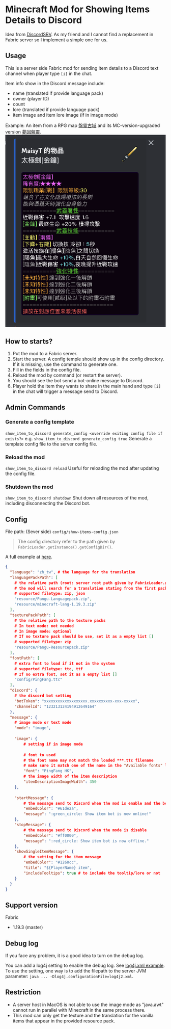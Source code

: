 # Minecraft Mod for Showing Items Details to Discord
Idea from [DiscordSRV](https://www.spigotmc.org/resources/discordsrv.18494/). As my friend and I cannot find a replacement in Fabric server so I implement a simple one for us.

## Usage 
This is a server side Fabric mod for sending item details to a Discord text channel when player type `[i]` in the chat.

Item info show in the Discord message include: 
- name (translated if provide language pack)
- owner (player ID)
- count
- lore (translated if provide language pack)
- item image and item lore image (if in image mode)

Example:
An item from a RPG map [盤靈古域](http://pan-gu-continent.blogspot.com/) and its MC-version-upgraded version [夢回盤靈](https://search.mcbbs.net/forum.php?mod=viewthread&tid=1116615&extra=page%3D1&page=1).
![](./README/item-message-example.png)

## How to starts?
1. Put the mod to a Fabric server.
2. Start the server. A config temple should show up in the config directory. If it is missing, use the command to generate one.
3. Fill in the fields in the config file.
4. Reload the mod by command (or restart the server).
5. You should see the bot send a bot-online message to Discord.
6. Player hold the item they wants to share in the main hand and type `[i]` in the chat will trigger a message send to Discord.

## Admin Commands
### Generate a config template
`show_item_to_discord generate_config <override exiting config file if exists?>`
e.g. `show_item_to_discord generate_config true`
Generate a template config file to the server config file.

### Reload the mod
`show_item_to_discord reload`
Useful for reloading the mod after updating the config file.

### Shutdown the mod
`show_item_to_discord shutdown`
Shut down all resources of the mod, including disconnecting the Discord bot.

## Config
File path: (Sever side) `config/show-items-config.json`
> The config directory refer to the path given by `FabricLoader.getInstance().getConfigDir()`.

A full example at [here](./README/show-items-config.json).

```json
{
  "language": "zh_tw", # the language for the translation
  "languagePackPath": [ 
    # the relative path (root: server root path given by FabricLoader.getInstance().getGameDir()) to language packs 
    # the mod will search for a translation stating from the first pack and continue in the next one only if it is not found 
    # supported filetype: zip, json
    "resource/Pangu-Languagepack.zip",
    "resource/minecraft-lang-1.19.3.zip"
  ],
  "texturePackPath": [
    # the relative path to the texture packs 
    # In text mode: not needed
    # In image mode: optional
    # If no texture pack should be use, set it as a empty list []
    # supported filetype: zip
    "resource/Pangu-Resourcepack.zip"
  ],
  "fontPath": [
    # extra font to load if it not in the system 
    # supported filetype: ttc, ttf
    # If no extra font, set it as a empty list []
    "config/PingFang.ttc"
  ],
  "discord": {
    # the discord bot setting
    "botToken": "xxxxxxxxxxxxxxxxxxx.xxxxxxxxxx-xxx-xxxxx",
    "channelId": "123213124194912649164"
  },
  "message": {
    # image mode or text mode
    "mode": "image",

	"image": {
        # setting if in image mode

        # font to used
        # the font name may not match the loaded ***.ttc filename
        # make sure it match one of the name in the "Available fonts" log
        "font": "PingFang HK",
        # the image width of the item description 
        "itemDescriptionImageWidth": 350
    },

    "startMessage": {
        # the message send to Discord when the mod is enable and the bot is started successfully
        "embedColor": "#61de2a",
        "message": ":green_circle: Show item bot is now online!"
    },
    "stopMessage": {
        # the message send to Discord when the mode is disable
        "embedColor": "#ff0000",
        "message": ":red_circle: Show item bot is now offline."
    },
    "showSingleItemMessage": {
        # the setting for the item message
        "embedColor": "#1260cc",
        "title": "${PlayerName} item",
        "includeTooltips": true # to include the tooltip/lore or not
    }
  }
}
```

## Support version
Fabric
- 1.19.3 (master)

## Debug log
If you face any problem, it is a good idea to turn on the debug log.

You can add a log4j setting to enable the debug log. See [log4j.xml example](./README/log4j2.xml). To use the setting, one way is to add the filepath to the server JVM parameter: `java ... -Dlog4j.configurationFile=log4j2.xml`.

## Restriction
- A server host in MacOS is not able to use the image mode as "java.awt" cannot run in parallel with Minecraft in the same process there.
- This mod can only get the texture and the translation for the vanilla items that appear in the provided resource pack.